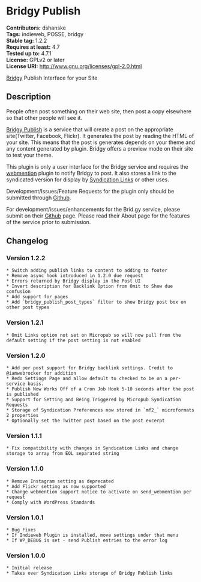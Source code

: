 # Bridgy Publish #
**Contributors:** dshanske  
**Tags:** indieweb, POSSE, bridgy  
**Stable tag:** 1.2.2  
**Requires at least:** 4.7  
**Tested up to:** 4.7.1  
**License:** GPLv2 or later  
**License URI:** http://www.gnu.org/licenses/gpl-2.0.html  

[Bridgy](https://www.brid.gy) Publish Interface for your Site

## Description ##

People often post something on their web site, then post a copy elsewhere so that other people will see it.

[Bridgy Publish](https://www.brid.gy/about#publishing) is a service that will create a post on the appropriate site(Twitter, Facebook, Flickr). It 
generates the post by reading the HTML of your site. This means that the post is generates depends on your theme and any content generated by plugin.
Bridgy offers a preview mode on their site to test your theme.

This plugin is only a user interface for the Bridgy service and requires the [webmention](https://wordpress.org/plugins/webmention/) plugin to notify Bridgy
to post. It also stores a link to the syndicated version for display by [Syndication Links](https://wordpress.org/plugins/syndication-links/) or other uses.

Development/Issues/Feature Requests for the plugin only should be submitted through [Github](https://github.com/dshanske/bridgy-publish).

For development/issues/enhancements for the Brid.gy service, please submit on their [Github](https://github.com/snarfed/bridgy) page. Please read their About page 
for the features of the service prior to submission.


## Changelog ##

### Version 1.2.2 ###
	* Switch adding publish links to content to adding to footer
	* Remove async hook introduced in 1.2.0 due request
	* Errors returned by Bridgy display in the Post UI
	* Invert description for Backlink Option from Omit to Show due confusion
	* Add support for pages
	* Add `bridgy_publish_post_types` filter to show Bridgy post box on other post types

### Version 1.2.1 ###
	* Omit Links option not set on Micropub so will now pull from the default setting if the post setting is not enabled

### Version 1.2.0 ###
	* Add per post support for Bridgy backlink settings. Credit to @iamwebrocker for addition
	* Redo Settings Page and allow default to checked to be on a per-service basis.
	* Publish Now Works Off of a Cron Job Hook 5-10 seconds after the post is published
	* Support for Setting and Being Triggered by Micropub Syndication Requests
	* Storage of Syndication Preferences now stored in `mf2_` microformats 2 properties
	* Optionally set the Twitter post based on the post excerpt

### Version 1.1.1 ###
	* Fix compatibility with changes in Syndication Links and change storage to array from EOL separated string

### Version 1.1.0 ###
	* Remove Instagram setting as deprecated
	* Add Flickr setting as now supported
	* Change webmention support notice to activate on send_webmention per request
	* Comply with WordPress Standards

### Version 1.0.1 ###
	* Bug Fixes
	* If Indieweb Plugin is installed, move settings under that menu
	* If WP_DEBUG is set - send Publish entries to the error log

### Version 1.0.0 ###
	* Initial release
	* Takes over Syndication Links storage of Bridgy Publish links

